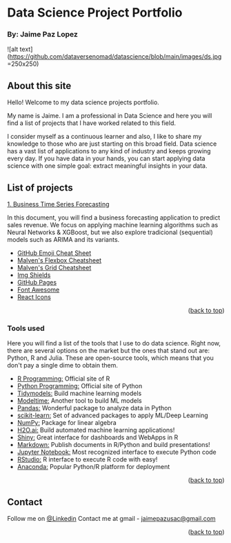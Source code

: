 # Data Science Project Portfolio
### By: Jaime Paz Lopez

![alt text](https://github.com/dataversenomad/datascience/blob/main/images/ds.jpg =250x250)



<!-- DESCRIPTION -->
## About this site

Hello! Welcome to my data science projects portfolio.

My name is Jaime. I am a professional in Data Science and here you will find a list of projects that I have worked related to this field.

I consider myself as a continuous learner and also, I like to share my knowledge to those who are just starting on this broad field. Data science has a vast list of applications to any kind of industry and keeps growing every day. If you have data in your hands, you can start applying data science with one simple goal: extract meaningful insights in your data.

<!-- Projects -->
## List of projects


[1. Business Time Series Forecasting](https://dataversenomad.github.io/forecasting/) 

In this document, you will find a business forecasting application to predict sales revenue. We focus on applying machine learning algorithms such as Neural Networks & XGBoost, but we also explore tradicional (sequential) models such as ARIMA and its variants.

* [GitHub Emoji Cheat Sheet](https://www.webpagefx.com/tools/emoji-cheat-sheet)
* [Malven's Flexbox Cheatsheet](https://flexbox.malven.co/)
* [Malven's Grid Cheatsheet](https://grid.malven.co/)
* [Img Shields](https://shields.io)
* [GitHub Pages](https://pages.github.com)
* [Font Awesome](https://fontawesome.com)
* [React Icons](https://react-icons.github.io/react-icons/search)

<p align="right">(<a href="#top">back to top</a>)</p>

### Tools used

Here you will find a list of the tools that I use to do data science. Right now, there are several options on the market but the ones that stand out are: Python, R and Julia. These are open-source tools, which means that you don't pay a single dime to obtain them. 

* [R Programming:](https://www.r-project.org/) Official site of R 
* [Python Programming:](https://www.python.org/) Official site of Python
* [Tidymodels:](https://www.tidymodels.org/) Build machine learning models
* [Modeltime:](https://business-science.github.io/modeltime/) Another tool to build ML models
* [Pandas:](https://pandas.pydata.org/) Wonderful package to analyze data in Python
* [scikit-learn:](https://scikit-learn.org/stable/) Set of advanced packages to apply ML/Deep Learning
* [NumPy:](https://numpy.org/) Package for linear algebra
* [H2O.ai:](https://docs.h2o.ai/) Build automated machine learning applications!
* [Shiny:](https://shiny.rstudio.com/) Great interface for dashboards and WebApps in R
* [Markdown:](https://rmarkdown.rstudio.com/) Publish documents in R/Python and build presentations!
* [Jupyter Notebook:](https://jupyter.org/) Most recognized interface to execute Python code
* [RStudio:](https://www.rstudio.com/) R interface to execute R code with easy!
* [Anaconda:](https://www.anaconda.com/) Popular Python/R platform for deployment
<p align="right">(<a href="#top">back to top</a>)</p>

<!-- CONTACT -->
## Contact

Follow me on   [@Linkedin](linkedin.com/in/jaime-paz-lopez) 
Contact me at gmail [](https://www.google.com/intl/es/gmail/about/) - jaimepazusac@gmail.com


<p align="right">(<a href="#top">back to top</a>)</p>
